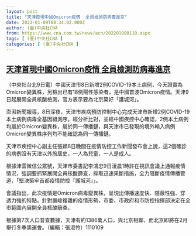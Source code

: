 ```yaml
---
layout: post
title: "天津首現中國Omicron疫情  全員檢測防病毒進京"
date: 2022-01-09T08:34:02.000Z
author: (臺)中央社CNA
from: https://www.cna.com.tw/news/acn/202201090110.aspx
tags: [ (臺)中央社CNA ]
categories: [ (臺)中央社CNA ]
---
```

<!--1641717242000-->
[天津首現中國Omicron疫情  全員檢測防病毒進京](https://www.cna.com.tw/news/acn/202201090110.aspx)
------

<div>
<div></div><div><p>（中央社台北9日電）中國天津市8日新增2例COVID-19本土病例，今天證實為Omicron變異株，另檢出已有18例陽性感染者，是中國首波Omicron疫情。天津9日起展開全員核酸檢測，官方表示要為北京築好「護城河」。</p><p>澎湃新聞報導，8日深夜，天津市疾病預防控制中心完成天津市新增2例COVID-19本土病例病毒全基因組測序。經分析比對，並經中國疾控中心確認，2例本土病例均屬於Omicron變異株，屬於同一傳播鏈，與天津市已發現的境外輸入病例Omicron變異株序列均不能確認為同一傳播鏈。</p><p>天津市疾控中心副主任張穎8日晚間在疫情防控工作新聞發布會上說，這2個確診的病例沒有天津以外旅居史，一人為兒童，一人是成人。</p><p>根據津雲微信公眾號，天津市委書記李鴻忠9日淩晨1時許在視訊會議上通報疫情情況，強調要抓緊展開全員核酸篩查，採取迅速果斷措施，全力阻斷疫情傳播管道，「堅決築牢首都疫情防控『護城河』」。</p><p>會議指出，此次疫情是Omicron病毒變異株，呈現出傳播速度快、隱蔽性強、穿透力強的特點。針對嚴峻複雜的疫情形勢，市委、市政府和市防控指揮部決定在全市範圍內展開全員核酸篩查。</p><p>根據第7次人口普查數據，天津有約1386萬人口，與北京相鄰，而北京即將在2月舉行冬季奧運會。（編輯：張淑伶）1110109</p></div>
</div>
